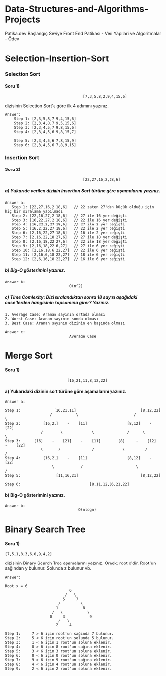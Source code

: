 # Data-Structures-and-Algorithms-Projects
Patika.dev Başlangıç Seviye Front End Patikası - Veri Yapılari ve Algoritmalar - Ödev

# Selection-Insertion-Sort

### Selection Sort

#### Soru 1)

````
                                   [7,3,5,8,2,9,4,15,6]
````
dizisinin Selection Sort'a göre ilk 4 adımını yazınız.
````
Answer:  
    Step 1: [2,3,5,8,7,9,4,15,6]
    Step 2: [2,3,4,8,7,9,5,15,6]
    Step 3: [2,3,4,5,7,9,8,15,6]
    Step 4: [2,3,4,5,6,9,8,15,7]
    
    Step 5: [2,3,4,5,6,7,8,15,9]
    Step 6: [2,3,4,5,6,7,8,9,15]
````



### Insertion Sort

#### Soru 2)

```` 
                                   [22,27,16,2,18,6] 
````

##### a) Yukarıde verilen dizinin Insertion Sort türüne göre aşamalarını yazınız.

````
Answer a:
   Step 1: [22,27,16,2,18,6]   // 22 zaten 27'den küçük olduğu için hiç bir sıralama yapılmadı
   Step 2: [22,16,27,2,18,6]   // 27 ile 16 yer değişti
   Step 3: [16,22,27,2,18,6]   // 22 ile 16 yer değişti
   Step 4: [16,22,2,27,18,6]   // 27 ile 2 yer değişti
   Step 5: [16,2,22,27,18,6]   // 22 ile 2 yer değişti
   Step 6: [2,16,22,27,18,6]   // 16 ile 2 yer değişti
   Step 7: [2,16,22,18,27,6]   // 27 ile 18 yer değişti
   Step 8: [2,16,18,22,27,6]   // 22 ile 18 yer değişti
   Step 9: [2,16,18,22,6,27]   // 27 ile 6 yer değişti
   Step 10: [2,16,18,6,22,27]  // 22 ile 6 yer değişti
   Step 11: [2,16,6,18,22,27]  // 18 ile 6 yer değişti
   Step 12: [2,6,16,18,22,27]  // 16 ile 6 yer değişti
````

##### b) Big-O gösterimini yazınız.

```
Answer b:   
                             O(n^2)
```
    

##### c) Time Comlexity: Dizi sıralandıktan sonra 18 sayısı aşağıdaki case'lerden hangisinin kapsamına girer? Yazınız.

    1. Average Case: Aranan sayının ortada olması
    2. Worst Case: Aranan sayının sonda olması
    3. Best Case: Aranan sayının dizinin en başında olması
    
```
Answer c:
                             Average Case
```


# Merge Sort

#### Soru 1) 
```
                            [16,21,11,8,12,22]
```

#### a) Yukarıdaki dizinin sort türüne göre aşamalarını yazınız.

```
Answer a: 

Step 1:               [16,21,11]                             [8,12,22]
                    /           \                         /           \
Step 2:          [16,21]    -    [11]                  [8,12]    -    [22]
                /        \             \               /      \            \
Step 3:      [16]    -    [21]    -    [11]        [8]     -    [12]    -    [22]   
                \       /              /             \         /            /
Step 4:          [16,21]    -    [11]                  [8,12]    -    [22]
                     \            /                        \           /
Step 5:                [11,16,21]                            [8,12,22]
                                  
Step 6:                               [8,11,12,16,21,22]
``` 
#### b) Big-O gösterimini yazınız.

```
Answer b:
                                 O(nlogn)
```

# Binary Search Tree 

#### Soru 1) 
```
[7,5,1,8,3,6,0,9,4,2]
```
dizisinin Binary Search Tree aşamalarını yazınız.
Örnek: root x'dir. Root'un sağından y bulunur. Solunda z bulunur vb.

```
Answer: 

Root x = 6
                             6
                           /   \ 
                          5     7
                        /         \
                       1           8
                     /   \           \
                    0     3           9
                        /   \      
                       2     4    
                                
Step 1:     7 > 6 için root'un sağında 7 bulunur.
Step 2:     5 < 6 için root'un solunda 5 bulunur.
Step 3:     1 < 6 için 1 root'un soluna eklenir.
Step 4:     8 > 6 için 8 root'un sağına eklenir.
Step 5:     3 < 6 için 3 root'un soluna eklenir.
Step 6:     0 < 6 için 0 root'un soluna eklenir.
Step 7:     9 > 6 için 9 root'un sağına eklenir.
Step 8:     4 < 6 için 4 root'un soluna eklenir.                        
Step 9:     2 < 6 için 2 root'un soluna eklenir.                         
```

